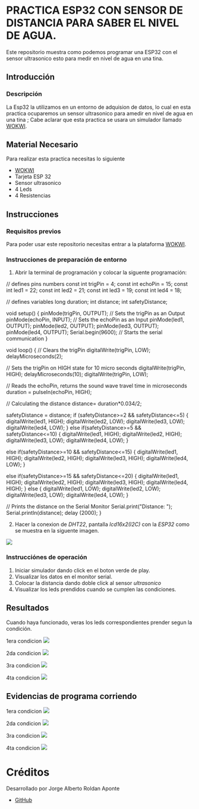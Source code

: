 # PRACTICA ESP32 CON SENSOR DE DISTANCIA PARA SABER EL NIVEL DE AGUA.
Este repositorio muestra como podemos programar una ESP32 con el sensor ultrasonico esto para medir en nivel de agua en una tina.

## Introducción

### Descripción

La Esp32 la utilizamos en un entorno de adquision de datos, lo cual en esta practica ocuparemos un sensor ultrasonico para amedir en nivel de agua en una tina ; Cabe aclarar que esta practica se usara un simulador llamado [WOKWI](https://https://wokwi.com/).


## Material Necesario

Para realizar esta practica necesitas lo siguiente

- [WOKWI](https://https://wokwi.com/)
- Tarjeta ESP 32
- Sensor ultrasonico
- 4 Leds
- 4 Resistencias



## Instrucciones

### Requisitos previos

Para poder usar este repositorio necesitas entrar a la plataforma [WOKWI](https://https://wokwi.com/).


### Instrucciones de preparación de entorno 

1. Abrir la terminal de programación y colocar la siguente programación:


// defines pins numbers
const int trigPin = 4;
const int echoPin = 15;
const int led1 = 22;
const int led2 = 21;
const int led3 = 19;
const int led4 = 18;

// defines variables
long duration;
int distance;
int safetyDistance;


void setup() {
pinMode(trigPin, OUTPUT); // Sets the trigPin as an Output
pinMode(echoPin, INPUT); // Sets the echoPin as an Input
pinMode(led1, OUTPUT);
pinMode(led2, OUTPUT);
pinMode(led3, OUTPUT);
pinMode(led4, OUTPUT);
Serial.begin(9600); // Starts the serial communication
}


void loop() {
// Clears the trigPin
digitalWrite(trigPin, LOW);
delayMicroseconds(2);

// Sets the trigPin on HIGH state for 10 micro seconds
digitalWrite(trigPin, HIGH);
delayMicroseconds(10);
digitalWrite(trigPin, LOW);

// Reads the echoPin, returns the sound wave travel time in microseconds
duration = pulseIn(echoPin, HIGH);

// Calculating the distance
distance= duration*0.034/2;

safetyDistance = distance;
if (safetyDistance>=2 && safetyDistance<=5)
{
  digitalWrite(led1, HIGH);
  digitalWrite(led2, LOW);
  digitalWrite(led3, LOW);
  digitalWrite(led4, LOW);
}
else if(safetyDistance>=5 && safetyDistance<=10) 
{
  digitalWrite(led1, HIGH);
  digitalWrite(led2, HIGH);
  digitalWrite(led3, LOW);
  digitalWrite(led4, LOW);
}

else if(safetyDistance>=10 && safetyDistance<=15) 
{
  digitalWrite(led1, HIGH);
  digitalWrite(led2, HIGH);
  digitalWrite(led3, HIGH);
  digitalWrite(led4, LOW);
}

else if(safetyDistance>=15 && safetyDistance<=20) 
{
  digitalWrite(led1, HIGH);
  digitalWrite(led2, HIGH);
  digitalWrite(led3, HIGH);
  digitalWrite(led4, HIGH);
}
else
{
 digitalWrite(led1,  LOW);
  digitalWrite(led2, LOW);
  digitalWrite(led3, LOW);
  digitalWrite(led4, LOW);
}

// Prints the distance on the Serial Monitor
Serial.print("Distance: ");
Serial.println(distance);
delay (2000);
}


2. Hacer la conexion de *DHT22*, pantalla *lcd16x2(I2C)* con la *ESP32* como se muestra en la siguente imagen.


![](https://github.com/jroldanap/niveldeagua/blob/main/CON.png?raw=true)

### Instrucciónes de operación

1. Iniciar simulador dando click en el boton verde de play.
2. Visualizar los datos en el monitor serial.
3. Colocar la distancia  dando doble click al sensor *ultrasonico* 
4. Visualizar los leds prendidos cuando se cumplen las condiciones.

## Resultados

Cuando haya funcionado, veras los leds correspondientes prender segun la condición.

1era condicion
![](https://github.com/jroldanap/niveldeagua/blob/main/funcionamineto%201.png?raw=true)

2da condicion
![](https://github.com/jroldanap/niveldeagua/blob/main/da%20condicion.png?raw=true)

3ra condicion
![](https://github.com/jroldanap/niveldeagua/blob/main/ra%20condicion.png?raw=true)

4ta condicion
![](https://github.com/jroldanap/niveldeagua/blob/main/ta%20cond.png?raw=true)



## Evidencias de programa corriendo

1era condicion
![](https://github.com/jroldanap/niveldeagua/blob/main/funcionamineto%201.png?raw=true)

2da condicion
![](https://github.com/jroldanap/niveldeagua/blob/main/da%20condicion.png?raw=true)

3ra condicion
![](https://github.com/jroldanap/niveldeagua/blob/main/ra%20condicion.png?raw=true)

4ta condicion
![](https://github.com/jroldanap/niveldeagua/blob/main/ta%20cond.png?raw=true)



# Créditos

Desarrollado por Jorge Alberto Roldan Aponte

- [GitHub](https://github.com/jroldanap)